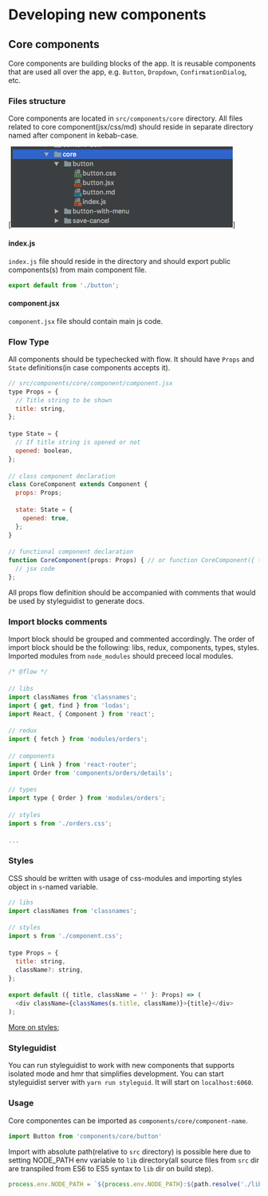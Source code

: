 # Developing new components

## Core components

Core components are building blocks of the app. It is reusable components that are used all over the app,
e.g. `Button`, `Dropdown`, `ConfirmationDialog`, etc.

### Files structure

Core components are located in `src/components/core` directory.
All files related to core component(jsx/css/md) should reside in separate directory named after component in kebab-case.

[![files structure](assets/files-structure.png)]
#### index.js

`index.js` file should reside in the directory and should export public components(s) from main component file.
```js
export default from './button';
```

#### component.jsx

`component.jsx` file should contain main js code.

### Flow Type
All components should be typechecked with flow.
It should have `Props` and `State` definitions(in case components accepts it).

```js
// src/components/core/component/component.jsx
type Props = {
  // Title string to be shown
  title: string,
};

type State = {
  // If title string is opened or not
  opened: boolean,
};

// class component declaration
class CoreComponent extends Component {
  props: Props;

  state: State = {
    opened: true,
  };
}

// functional component declaration
function CoreComponent(props: Props) { // or function CoreComponent({ title }: Props) { ...
  // jsx code
};
```
All props flow definition should be accompanied with comments that would be used by styleguidist to generate docs.

### Import blocks comments

Import block should be grouped and commented accordingly.
The order of import block should be the following: libs, redux, components, types, styles.
Imported modules from `node_modules` should preceed local modules.

```js
/* @flow */

// libs
import classNames from 'classnames';
import { get, find } from 'lodas';
import React, { Component } from 'react';

// redux
import { fetch } from 'modules/orders';

// components
import { Link } from 'react-router';
import Order from 'components/orders/details';

// types
import type { Order } from 'modules/orders';

// styles
import s from './orders.css';

...
```

### Styles

CSS should be written with usage of css-modules and importing styles object in `s`-named variable.

```js
// libs
import classNames from 'classnames';

// styles
import s from './component.css';

type Props = {
  title: string,
  className?: string,
};

export default ({ title, className = '' }: Props) => (
  <div className={classNames(s.title, className)}>{title}</div>
);
```

[More on styles](styles.md);

### Styleguidist

You can run styleguidist to work with new components that supports isolated mode and hmr that simplifies development.
You can start styleguidist server with `yarn run styleguid`. It will start on `localhost:6060`.

### Usage

Core componentes can be imported as `components/core/component-name`.

```js
import Button from 'components/core/button'

```

Import with absolute path(relative to `src` directory) is possible here due to setting NODE_PATH env variable to `lib` directory(all source files
from `src` dir are transpiled from ES6 to ES5 syntax to `lib` dir on build step).

```js
process.env.NODE_PATH = `${process.env.NODE_PATH}:${path.resolve('./lib')}`;
```

